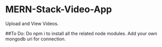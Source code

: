 # MERN-Stack-Video-App
Upload and View Videos. 

##To Do:
Do npm i to install all the related node modules. 
Add your own mongodb uri for connection.

